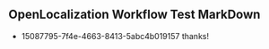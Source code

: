 ## OpenLocalization Workflow Test MarkDown
* 15087795-7f4e-4663-8413-5abc4b019157 thanks!

<!--HONumber=Sep16_HO1-->


